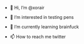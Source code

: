 - 👋 Hi, I’m @xorair
- 👀 I’m interested in testing pens
- 🌱 I’m currently learning brainfuck

- 📫 How to reach me twitter
